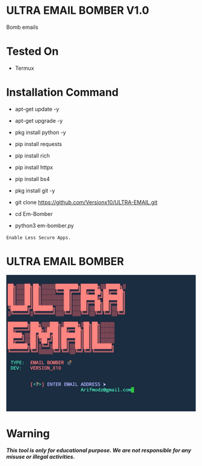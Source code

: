 # ULTRA EMAIL BOMBER V1.0
Bomb emails

# Tested On
- Termux

# Installation Command

* apt-get update -y

* apt-get upgrade -y

* pkg install python -y

* pip install requests

* pip install rich

* pip install httpx

* pip install bs4

* pkg install git -y

* git clone https://github.com/Versionx10/ULTRA-EMAIL.git

* cd Em-Bomber

* python3 em-bomber.py

`Enable Less Secure Apps.`

# ULTRA EMAIL BOMBER 
![](Screenshot.png)

# Warning
***This tool is only for educational purpose. We are not responsible for any misuse or illegal activities.***
